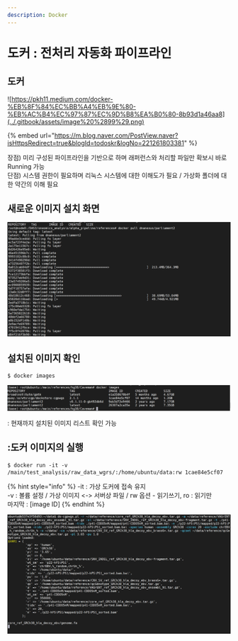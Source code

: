 ```yaml
---
description: Docker
---
```


# 도커 : 전처리 자동화 파이프라인

## 도커 

![https://pkh11.medium.com/docker-%EB%8F%84%EC%BB%A4%EB%9E%80-%EB%AC%B4%EC%97%87%EC%9D%B8%EA%B0%80-8b93d1a46aa8](../.gitbook/assets/image%20%2899%29.png)

{% embed url="https://m.blog.naver.com/PostView.naver?isHttpsRedirect=true&blogId=todoskr&logNo=221261803381" %}



장점\) 미리 구성된 파이프라인을 기반으로 하며  래퍼런스와 처리할 파일만 확보시 바로 Running 가능  
단점\) 시스템 권한이 필요하며 리눅스 시스템에 대한 이해도가 필요 / 가상화 폴더에 대한 약간의 이해 필요





## 새로운 이미지 설치 화면

![](../.gitbook/assets/image%20%28100%29.png)

## 설치된 이미지 확인

```text
$ docker images
```

![](../.gitbook/assets/image%20%28103%29.png)

: 현재까지 설치된 이미지 리스트 확인 가능



## :도커 이미지의 실행

```text
$ docker run -it -v /main/test_analysis/raw_data_wgrs/:/home/ubuntu/data:rw 1cae84e5cf07
```

{% hint style="info" %}
-it : 가상 도커에 접속 유지  
-v : 볼륨 설정 / 가상 이미지 &lt;-&gt; 서버상 파일 / rw 옵션  - 읽기쓰기, ro : 읽기만   
마지막 : \[image ID\]
{% endhint %}

![](../.gitbook/assets/image%20%28101%29.png)







